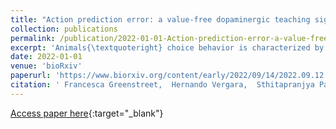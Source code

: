 ```yaml
---
title: "Action prediction error: a value-free dopaminergic teaching signal that drives stable learning"
collection: publications
permalink: /publication/2022-01-01-Action-prediction-error-a-value-free-dopaminergic-teaching-signal-that-drives-stable-learning
excerpt: 'Animals{\textquoteright} choice behavior is characterized by two main tendencies: taking actions that led to rewards and repeating past actions. Theory suggests these strategies may be reinforced by different types of dopaminergic teaching signals: reward prediction error (RPE) to reinforce value-based associations and movement-based action prediction errors to reinforce value-free repetitive associations. Here we use an auditory-discrimination task in mice to show that movement-related dopamine activity in the tail of the striatum encodes the hypothesized action prediction error signal. Causal manipulations reveal that this prediction error serves as a value-free teaching signal that supports learning by reinforcing repeated associations. Computational modeling and experiments demonstrate that action prediction errors cannot support reward-guided learning but when paired with the RPE circuity they serve to consolidate stable sound-action associations in a value-free manner. Together we show that there are two types of dopaminergic prediction errors that work in tandem to support learning.Competing Interest StatementThe authors have declared no competing interest.'
date: 2022-01-01
venue: 'bioRxiv'
paperurl: 'https://www.biorxiv.org/content/early/2022/09/14/2022.09.12.507572'
citation: ' Francesca Greenstreet,  Hernando Vergara,  Sthitapranjya Pati,  Laura Schwarz,  Matthew Wisdom,  Fred Marbach,  Yvonne Johansson,  Lars Rollik,  Theodore Moskovitz,  Claudia Clopath,  Marcus Stephenson-Jones, &quot;Action prediction error: a value-free dopaminergic teaching signal that drives stable learning.&quot; bioRxiv, 2022.'
---
```

[Access paper here](https://www.biorxiv.org/content/early/2022/09/14/2022.09.12.507572){:target="_blank"}
